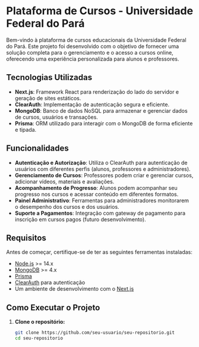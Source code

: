 # Plataforma de Cursos - Universidade Federal do Pará

Bem-vindo à plataforma de cursos educacionais da Universidade Federal do Pará. Este projeto foi desenvolvido com o objetivo de fornecer uma solução completa para o gerenciamento e o acesso a cursos online, oferecendo uma experiência personalizada para alunos e professores.

## Tecnologias Utilizadas

- **Next.js**: Framework React para renderização do lado do servidor e geração de sites estáticos.
- **ClearAuth**: Implementação de autenticação segura e eficiente.
- **MongoDB**: Banco de dados NoSQL para armazenar e gerenciar dados de cursos, usuários e transações.
- **Prisma**: ORM utilizado para interagir com o MongoDB de forma eficiente e tipada.

## Funcionalidades

- **Autenticação e Autorização**: Utiliza o ClearAuth para autenticação de usuários com diferentes perfis (alunos, professores e administradores).
- **Gerenciamento de Cursos**: Professores podem criar e gerenciar cursos, adicionar vídeos, materiais e avaliações.
- **Acompanhamento de Progresso**: Alunos podem acompanhar seu progresso nos cursos e acessar conteúdo em diferentes formatos.
- **Painel Administrativo**: Ferramentas para administradores monitorarem o desempenho dos cursos e dos usuários.
- **Suporte a Pagamentos**: Integração com gateway de pagamento para inscrição em cursos pagos (futuro desenvolvimento).

## Requisitos

Antes de começar, certifique-se de ter as seguintes ferramentas instaladas:

- [Node.js](https://nodejs.org/en/) >= 14.x
- [MongoDB](https://www.mongodb.com/) >= 4.x
- [Prisma](https://www.prisma.io/)
- [ClearAuth](https://clearauth.dev/) para autenticação
- Um ambiente de desenvolvimento com o [Next.js](https://nextjs.org/)

## Como Executar o Projeto

1. **Clone o repositório:**

   ```bash
   git clone https://github.com/seu-usuario/seu-repositorio.git
   cd seu-repositorio
